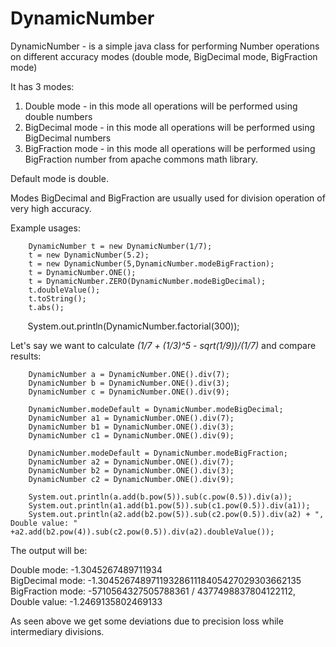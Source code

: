 # DynamicNumber
DynamicNumber - is a simple java class for performing Number operations on different accuracy modes (double mode, BigDecimal mode, BigFraction mode)

It has 3 modes:  
1. Double mode - in this mode all operations will be performed using double numbers
2. BigDecimal mode - in this mode all operations will be performed using BigDecimal numbers
3. BigFraction mode - in this mode all operations will be performed using BigFraction number from apache commons math library.  

Default mode is double. 

Modes BigDecimal and BigFraction are usually used for division operation of very high accuracy. 

Example usages:  

        DynamicNumber t = new DynamicNumber(1/7);  
        t = new DynamicNumber(5.2);  
        t = new DynamicNumber(5,DynamicNumber.modeBigFraction);  
        t = DynamicNumber.ONE();  
        t = DynamicNumber.ZERO(DynamicNumber.modeBigDecimal);  
        t.doubleValue();  
        t.toString();  
        t.abs();  
        System.out.println(DynamicNumber.factorial(300));    
        
        
Let's say we want to calculate <i>(1/7 + (1/3)^5 - sqrt(1/9))/(1/7)</i> and compare results:  

        DynamicNumber a = DynamicNumber.ONE().div(7);  
        DynamicNumber b = DynamicNumber.ONE().div(3);  
        DynamicNumber c = DynamicNumber.ONE().div(9);  
        
        DynamicNumber.modeDefault = DynamicNumber.modeBigDecimal;  
        DynamicNumber a1 = DynamicNumber.ONE().div(7);   
        DynamicNumber b1 = DynamicNumber.ONE().div(3);  
        DynamicNumber c1 = DynamicNumber.ONE().div(9);  
        
        DynamicNumber.modeDefault = DynamicNumber.modeBigFraction;  
        DynamicNumber a2 = DynamicNumber.ONE().div(7);  
        DynamicNumber b2 = DynamicNumber.ONE().div(3);  
        DynamicNumber c2 = DynamicNumber.ONE().div(9);  
        
        System.out.println(a.add(b.pow(5)).sub(c.pow(0.5)).div(a));  
        System.out.println(a1.add(b1.pow(5)).sub(c1.pow(0.5)).div(a1));  
        System.out.println(a2.add(b2.pow(5)).sub(c2.pow(0.5)).div(a2) + ", Double value: " +a2.add(b2.pow(4)).sub(c2.pow(0.5)).div(a2).doubleValue());  
        
The output will be:

Double mode: -1.3045267489711934  
BigDecimal mode: -1.3045267489711932861118405427029303662135  
BigFraction mode: -5710564327505788361 / 4377498837804122112, Double value: -1.2469135802469133  

As seen above we get some deviations due to precision loss while intermediary divisions. 


